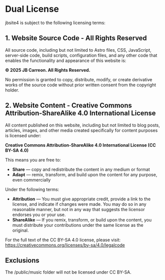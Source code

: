 # Dual License
jbsite4 is subject to the following licensing terms:

## 1. Website Source Code - All Rights Reserved

All source code, including but not limited to Astro files, CSS, JavaScript, server-side code, build scripts, configuration files, and any other code that enables the functionality and appearance of this website is:

**© 2025 JB Carreon. All Rights Reserved.**

No permission is granted to copy, distribute, modify, or create derivative works of the source code without prior written consent from the copyright holder.

## 2. Website Content - Creative Commons Attribution-ShareAlike 4.0 International License

All content published on this website, including but not limited to blog posts, articles, images, and other media created specifically for content purposes is licensed under:

**Creative Commons Attribution-ShareAlike 4.0 International License (CC BY-SA 4.0)**

This means you are free to:
- **Share** — copy and redistribute the content in any medium or format
- **Adapt** — remix, transform, and build upon the content for any purpose, even commercially

Under the following terms:
- **Attribution** — You must give appropriate credit, provide a link to the license, and indicate if changes were made. You may do so in any reasonable manner, but not in any way that suggests the licensor endorses you or your use.
- **ShareAlike** — If you remix, transform, or build upon the content, you must distribute your contributions under the same license as the original.

For the full text of the CC BY-SA 4.0 license, please visit: https://creativecommons.org/licenses/by-sa/4.0/legalcode

## Exclusions
The /public/music folder will not be licensed under CC BY-SA.
